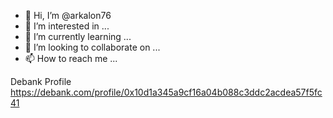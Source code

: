 - 👋 Hi, I’m @arkalon76
- 👀 I’m interested in ...
- 🌱 I’m currently learning ...
- 💞️ I’m looking to collaborate on ...
- 📫 How to reach me ...

<!---
arkalon76/arkalon76 is a ✨ special ✨ repository because its `README.md` (this file) appears on your GitHub profile.
You can click the Preview link to take a look at your changes.
--->

Debank Profile
https://debank.com/profile/0x10d1a345a9cf16a04b088c3ddc2acdea57f5fc41
